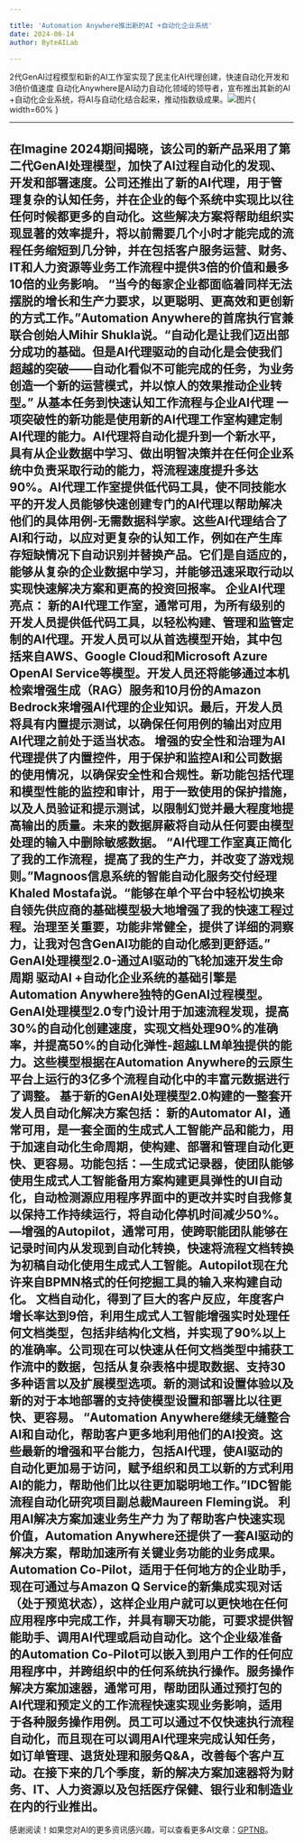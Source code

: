 ```yaml
---

title: 'Automation Anywhere推出新的AI +自动化企业系统'
date: 2024-06-14
author: ByteAILab

---
```


2代GenAI过程模型和新的AI工作室实现了民主化AI代理创建，快速自动化开发和3倍价值速度
自动化Anywhere是AI动力自动化领域的领导者，宣布推出其新的AI +自动化企业系统，将AI与自动化结合起来，推动指数级成果。![图片](https://ai-techpark.com/wp-content/uploads/2024/06/Unveils-960x540.jpg){ width=60% }

---
在Imagine 2024期间揭晓，该公司的新产品采用了第二代GenAI处理模型，加快了AI过程自动化的发现、开发和部署速度。公司还推出了新的AI代理，用于管理复杂的认知任务，并在企业的每个系统中实现比以往任何时候都更多的自动化。这些解决方案将帮助组织实现显著的效率提升，将以前需要几个小时才能完成的流程任务缩短到几分钟，并在包括客户服务运营、财务、IT和人力资源等业务工作流程中提供3倍的价值和最多10倍的业务影响。
“当今的每家企业都面临着同样无法摆脱的增长和生产力要求，以更聪明、更高效和更创新的方式工作。”Automation Anywhere的首席执行官兼联合创始人Mihir Shukla说。“自动化是让我们迈出部分成功的基础。但是AI代理驱动的自动化是会使我们超越的突破——自动化看似不可能完成的任务，为业务创造一个新的运营模式，并以惊人的效果推动企业转型。”
从基本任务到快速认知工作流程与企业AI代理
一项突破性的新功能是使用新的AI代理工作室构建定制AI代理的能力。AI代理将自动化提升到一个新水平，具有从企业数据中学习、做出明智决策并在任何企业系统中负责采取行动的能力，将流程速度提升多达90%。AI代理工作室提供低代码工具，使不同技能水平的开发人员能够快速创建专门的AI代理以帮助解决他们的具体用例-无需数据科学家。这些AI代理结合了AI和行动，以应对更复杂的认知工作，例如在产生库存短缺情况下自动识别并替换产品。它们是自适应的，能够从复杂的企业数据中学习，并能够迅速采取行动以实现快速解决方案和更高的投资回报率。
企业AI代理亮点：
新的AI代理工作室，通常可用，为所有级别的开发人员提供低代码工具，以轻松构建、管理和监管定制的AI代理。开发人员可以从首选模型开始，其中包括来自AWS、Google Cloud和Microsoft Azure OpenAI Service等模型。开发人员还将能够通过本机检索增强生成（RAG）服务和10月份的Amazon Bedrock来增强AI代理的企业知识。最后，开发人员将具有内置提示测试，以确保任何用例的输出对应用AI代理之前处于适当状态。
增强的安全性和治理为AI代理提供了内置控件，用于保护和监控AI和公司数据的使用情况，以确保安全性和合规性。新功能包括代理和模型性能的监控和审计，用于一致使用的保护措施，以及人员验证和提示测试，以限制幻觉并最大程度地提高输出的质量。未来的数据屏蔽将自动从任何要由模型处理的输入中删除敏感数据。
“AI代理工作室真正简化了我的工作流程，提高了我的生产力，并改变了游戏规则。”Magnoos信息系统的智能自动化服务交付经理Khaled Mostafa说。“能够在单个平台中轻松切换来自领先供应商的基础模型极大地增强了我的快速工程过程。治理至关重要，功能非常健全，提供了详细的洞察力，让我对包含GenAI功能的自动化感到更舒适。”
GenAI处理模型2.0-通过AI驱动的飞轮加速开发生命周期
驱动AI +自动化企业系统的基础引擎是Automation Anywhere独特的GenAI过程模型。GenAI处理模型2.0专门设计用于加速流程发现，提高30%的自动化创建速度，实现文档处理90%的准确率，并提高50%的自动化弹性-超越LLM单独提供的能力。这些模型根据在Automation Anywhere的云原生平台上运行的3亿多个流程自动化中的丰富元数据进行了调整。
基于新的GenAI处理模型2.0构建的一整套开发人员自动化解决方案包括：
新的Automator AI，通常可用，是一套全面的生成式人工智能产品和能力，用于加速自动化生命周期，使构建、部署和管理自动化更快、更容易。功能包括：—生成式记录器，使团队能够使用生成式人工智能备用方案构建更具弹性的UI自动化，自动检测源应用程序界面中的更改并实时自我修复以保持工作持续运行，将自动化停机时间减少50%。—增强的Autopilot，通常可用，使跨职能团队能够在记录时间内从发现到自动化转换，快速将流程文档转换为初稿自动化使用生成式人工智能。Autopilot现在允许来自BPMN格式的任何挖掘工具的输入来构建自动化。
文档自动化，得到了巨大的客户反应，年度客户增长率达到9倍，利用生成式人工智能增强实时处理任何文档类型，包括非结构化文档，并实现了90%以上的准确率。公司现在可以快速从任何文档类型中捕获工作流中的数据，包括从复杂表格中提取数据、支持30多种语言以及扩展模型选项。新的测试和设置体验以及新的对于本地部署的支持使模型设置和部署比以往更快、更容易。
“Automation Anywhere继续无缝整合AI和自动化，帮助客户更多地利用他们的AI投资。这些最新的增强和平台能力，包括AI代理，使AI驱动的自动化更加易于访问，赋予组织和员工以新的方式利用AI的能力，帮助他们比以往更加聪明地工作。”IDC智能流程自动化研究项目副总裁Maureen Fleming说。
利用AI解决方案加速业务生产力
为了帮助客户快速实现价值，Automation Anywhere还提供了一套AI驱动的解决方案，帮助加速所有关键业务功能的业务成果。
Automation Co-Pilot，适用于任何地方的企业助手，现在可通过与Amazon Q Service的新集成实现对话（处于预览状态），这样企业用户就可以更快地在任何应用程序中完成工作，并具有聊天功能，可要求提供智能助手、调用AI代理或启动自动化。这个企业级准备的Automation Co-Pilot可以嵌入到用户工作的任何应用程序中，并跨组织中的任何系统执行操作。服务操作解决方案加速器，通常可用，帮助团队通过预打包的AI代理和预定义的工作流程快速实现业务影响，适用于各种服务操作用例。员工可以通过不仅快速执行流程自动化，而且现在可以调用AI代理来完成认知任务，如订单管理、退货处理和服务Q&A，改善每个客户互动。在接下来的几个季度，新的解决方案加速器将为财务、IT、人力资源以及包括医疗保健、银行业和制造业在内的行业推出。
---
感谢阅读！如果您对AI的更多资讯感兴趣，可以查看更多AI文章：[GPTNB](https://gptnb.com)。